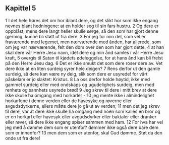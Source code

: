 ## Kapittel 5

1 I det hele høres det om hor iblant dere, og det slikt hor som ikke engang nevnes blant hedningene: at en holder seg til sin fars hustru.
2 Og dere er oppblåst, mens dere langt heller skulle sørge, så den som har gjort denne gjerning, kunne bli støtt ut fra dere.
3 For jeg for min del, som vel er fraværende med legemet, men nærværende med ånden, har allerede, som om jeg var nærværende, felt den dom over den som har gjort dette,
4 at han skal dere vår Herre Jesu navn, idet dere og min ånd samles i vår Herre Jesu kraft,
5 overgis til Satan til kjødets ødeleggelse, for at hans ånd kan bli frelst på den Herre Jesu dag.
6 Det er ikke smukt det som dere roser dere av. Vet dere ikke at en liten surdeig syrer hele deigen?
7 Rens derfor ut den gamle surdeig, så dere kan være ny deig, slik som dere er usyrede! for vårt påskelam er jo slaktet: Kristus.
8 La oss derfor holde høytid, ikke med gammel surdeig eller med ondskaps og ugudelighets surdeig, men med renhets og sannhets usyrede brød!
9 Jeg skrev til dere i mitt brev at dere ikke skulle ha omgang med horkarler -
10 jeg mente ikke i almindelighet horkarlene i denne verden eller de havesyke og røverne eller avgudsdyrkerne, ellers måtte dere jo gå ut av verden;
11 men det jeg skrev til dere, var at dere ikke skulle ha omgang med noen som kalles en bror og er en horkarl eller havesyk eller avgudsdyrker eller baktaler eller dranker eller røver, så dere ikke engang spiser sammen med ham.
12 For hva har vel jeg med å dømme dem som er utenfor? dømmer ikke også dere bare dem som er innenfor?
13 men dem som er utenfor, skal Gud dømme. Støt da den onde ut fra dere!
